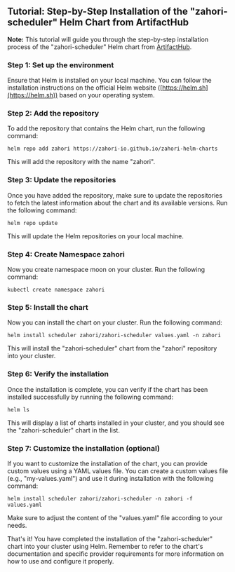 ## Tutorial: Step-by-Step Installation of the "zahori-scheduler" Helm Chart from ArtifactHub


**Note:** This tutorial will guide you through the step-by-step installation process of the "zahori-scheduler" Helm chart from [ArtifactHub](https://artifacthub.io/packages/helm/zahori/zahori-scheduler). 

### Step 1: Set up the environment 

Ensure that Helm is installed on your local machine. You can follow the installation instructions on the official Helm website ([https://helm.sh](https://helm.sh)) based on your operating system.

### Step 2: Add the repository

To add the repository that contains the Helm chart, run the following command:

```shell
helm repo add zahori https://zahori-io.github.io/zahori-helm-charts
```

This will add the repository with the name "zahori".

### Step 3: Update the repositories

Once you have added the repository, make sure to update the repositories to fetch the latest information about the chart and its available versions. Run the following command:

```shell
helm repo update
```

This will update the Helm repositories on your local machine.

### Step 4: Create Namespace zahori

Now you create namespace moon on your cluster. Run the following command:

```shell
kubectl create namespace zahori
```

### Step 5: Install the chart

Now you can install the chart on your cluster. Run the following command:

```shell
helm install scheduler zahori/zahori-scheduler values.yaml -n zahori
```

This will install the "zahori-scheduler" chart from the "zahori" repository into your cluster.

### Step 6: Verify the installation

Once the installation is complete, you can verify if the chart has been installed successfully by running the following command:

```shell
helm ls
```

This will display a list of charts installed in your cluster, and you should see the "zahori-scheduler" chart in the list.

### Step 7: Customize the installation (optional)

If you want to customize the installation of the chart, you can provide custom values using a YAML values file. You can create a custom values file (e.g., "my-values.yaml") and use it during installation with the following command:

```shell
helm install scheduler zahori/zahori-scheduler -n zahori -f values.yaml
```

Make sure to adjust the content of the "values.yaml" file according to your needs.

That's it! You have completed the installation of the "zahori-scheduler" chart into your cluster using Helm. Remember to refer to the chart's documentation and specific provider requirements for more information on how to use and configure it properly.


